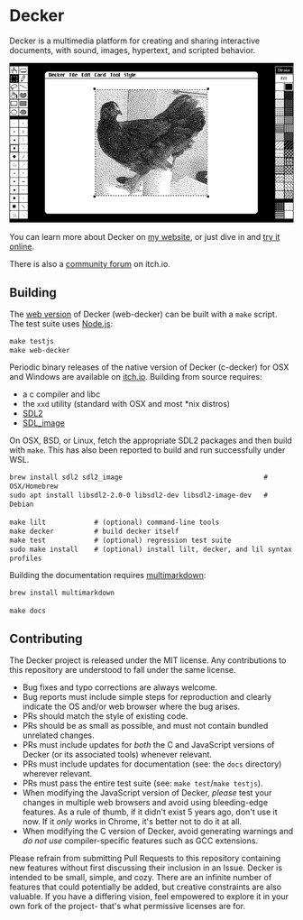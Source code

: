 Decker
======
Decker is a multimedia platform for creating and sharing interactive documents, with sound, images, hypertext, and scripted behavior.

![Decker, complete with toolbars](images/wings.gif)

You can learn more about Decker on [my website](beyondloom.com/decker/), or just dive in and [try it online](beyondloom.com/decker/tour.html).

There is also a [community forum](https://internet-janitor.itch.io/decker) on itch.io.


Building
--------
The [web version](beyondloom.com/decker/tour.html) of Decker (web-decker) can be built with a `make` script. The test suite uses [Node.js](https://nodejs.org/en/):

```
make testjs
make web-decker
```

Periodic binary releases of the native version of Decker (c-decker) for OSX and Windows are available on [itch.io](https://internet-janitor.itch.io/decker). Building from source requires:

- a c compiler and libc
- the `xxd` utility (standard with OSX and most \*nix distros)
- [SDL2](https://www.libsdl.org/download-2.0.php)
- [SDL_image](https://github.com/libsdl-org/SDL_image)

On OSX, BSD, or Linux, fetch the appropriate SDL2 packages and then build with `make`. This has also been reported to build and run successfully under WSL.

```
brew install sdl2 sdl2_image                                   # OSX/Homebrew
sudo apt install libsdl2-2.0-0 libsdl2-dev libsdl2-image-dev   # Debian

make lilt            # (optional) command-line tools
make decker          # build decker itself
make test            # (optional) regression test suite
sudo make install    # (optional) install lilt, decker, and lil syntax profiles
```

Building the documentation requires [multimarkdown](http://fletcher.github.io/MultiMarkdown-5/installation):
```
brew install multimarkdown

make docs
```

Contributing
------------
The Decker project is released under the MIT license. Any contributions to this repository are understood to fall under the same license.

- Bug fixes and typo corrections are always welcome.
- Bug reports must include simple steps for reproduction and clearly indicate the OS and/or web browser where the bug arises.
- PRs should match the style of existing code.
- PRs should be as small as possible, and must not contain bundled unrelated changes.
- PRs must include updates for _both_ the C and JavaScript versions of Decker (or its associated tools) whenever relevant.
- PRs must include updates for documentation (see: the `docs` directory) wherever relevant.
- PRs must pass the entire test suite (see: `make test`/`make testjs`).
- When modifying the JavaScript version of Decker, _please_ test your changes in multiple web browsers and avoid using bleeding-edge features. As a rule of thumb, if it didn't exist 5 years ago, don't use it now. If it _only_ works in Chrome, it's better not to do it at all.
- When modifying the C version of Decker, avoid generating warnings and _do not use_ compiler-specific features such as GCC extensions.

Please refrain from submitting Pull Requests to this repository containing new features without first discussing their inclusion in an Issue. Decker is intended to be small, simple, and cozy. There are an infinite number of features that could potentially be added, but creative constraints are also valuable. If you have a differing vision, feel empowered to explore it in your own fork of the project- that's what permissive licenses are for.
